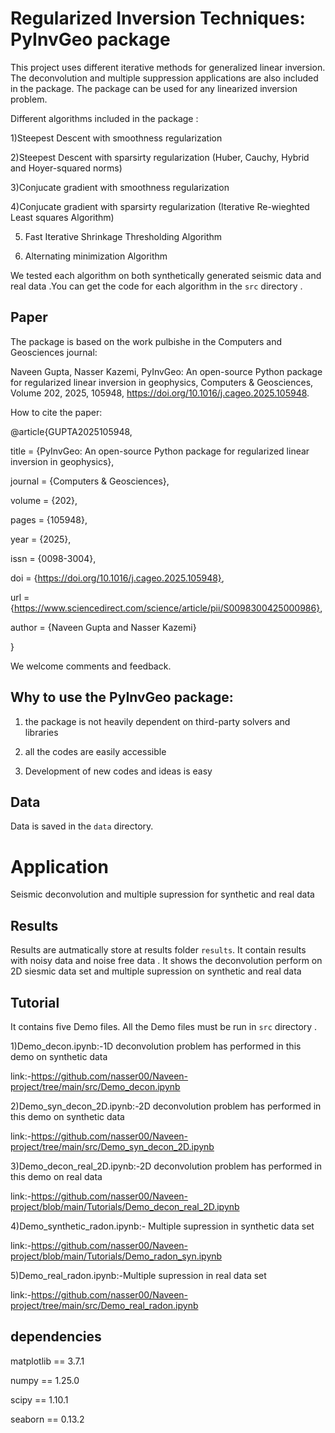 
# Regularized  Inversion Techniques: PyInvGeo package

This project uses different iterative methods for generalized linear inversion. The deconvolution and multiple suppression applications are also included in the package. The package can be used for any linearized inversion problem.

Different algorithms included in the package :

1)Steepest Descent with smoothness regularization

2)Steepest Descent with sparsirty regularization (Huber, Cauchy, Hybrid and Hoyer-squared norms)

3)Conjucate gradient with smoothness regularization

4)Conjucate gradient with sparsirty regularization (Iterative Re-wieghted Least squares Algorithm)

5) Fast Iterative Shrinkage Thresholding Algorithm
   
6) Alternating minimization Algorithm


We tested each algorithm  on  both synthetically  generated seismic data and real data .You  can get the code for each algorithm in the `src` directory .

## Paper
The package is based on the work pulbishe in the Computers and Geosciences journal:

Naveen Gupta, Nasser Kazemi, PyInvGeo: An open-source Python package for regularized linear inversion in geophysics,
Computers & Geosciences, Volume 202, 2025, 105948, https://doi.org/10.1016/j.cageo.2025.105948.

How to cite the paper:

@article{GUPTA2025105948,

title = {PyInvGeo: An open-source Python package for regularized linear inversion in geophysics},

journal = {Computers & Geosciences},

volume = {202},

pages = {105948},

year = {2025},

issn = {0098-3004},

doi = {https://doi.org/10.1016/j.cageo.2025.105948},

url = {https://www.sciencedirect.com/science/article/pii/S0098300425000986},

author = {Naveen Gupta and Nasser Kazemi}

}

We welcome comments and feedback. 

## Why to use the PyInvGeo package:

1) the package is not heavily dependent on third-party solvers and libraries
 
2) all the codes are easily accessible
 
3) Development of new codes and ideas is easy 

## Data
Data is saved in the `data` directory. 
# Application
Seismic deconvolution and multiple supression for synthetic and real data  
## Results
Results are autmatically  store at results folder `results`. It contain results with noisy data and noise free data . It shows the deconvolution perform on 2D siesmic data set and multiple supression on synthetic and real data  

## Tutorial 
It contains five Demo files. All the Demo files must be run in `src` directory .

1)Demo_decon.ipynb:-1D deconvolution problem has performed in this demo on synthetic data

link:-https://github.com/nasser00/Naveen-project/tree/main/src/Demo_decon.ipynb

2)Demo_syn_decon_2D.ipynb:-2D deconvolution problem has performed in this demo on synthetic data

link:-https://github.com/nasser00/Naveen-project/tree/main/src/Demo_syn_decon_2D.ipynb

3)Demo_decon_real_2D.ipynb:-2D deconvolution problem has performed in this demo on real data

link:-https://github.com/nasser00/Naveen-project/blob/main/Tutorials/Demo_decon_real_2D.ipynb

4)Demo_synthetic_radon.ipynb:- Multiple supression in synthetic data set 

link:-https://github.com/nasser00/Naveen-project/blob/main/Tutorials/Demo_radon_syn.ipynb

5)Demo_real_radon.ipynb:-Multiple supression in real data set 

link:-https://github.com/nasser00/Naveen-project/tree/main/src/Demo_real_radon.ipynb


## dependencies 
matplotlib      ==          3.7.1

numpy           ==          1.25.0

scipy           ==          1.10.1

seaborn         ==          0.13.2
